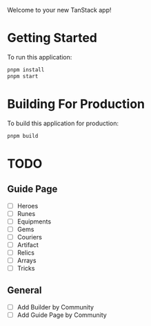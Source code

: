Welcome to your new TanStack app! 

# Getting Started

To run this application:

```bash
pnpm install
pnpm start  
```

# Building For Production

To build this application for production:

```bash
pnpm build
```

# TODO
## Guide Page
- [ ] Heroes
- [ ] Runes
- [ ] Equipments
- [ ] Gems
- [ ] Couriers
- [ ] Artifact
- [ ] Relics
- [ ] Arrays
- [ ] Tricks

## General
- [ ] Add Builder by Community
- [ ] Add Guide Page by Community
